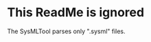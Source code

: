 <!-- (c) https://github.com/MontiCore/monticore -->
# This ReadMe is ignored

The SysMLTool parses only ".sysml"  files.
